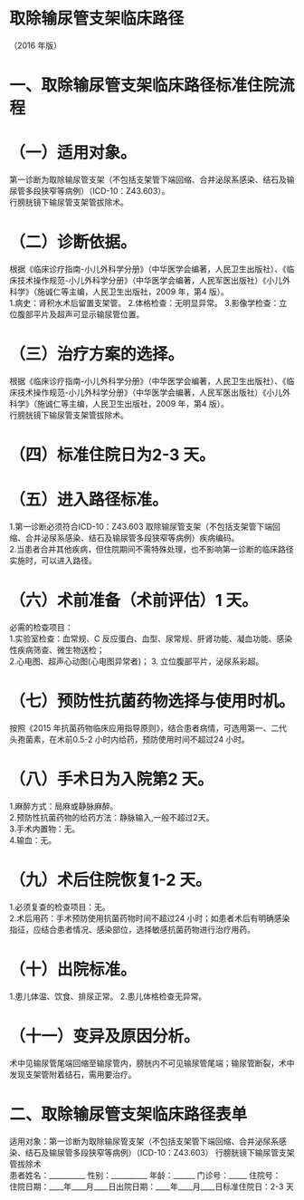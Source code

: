 # 取除输尿管支架临床路径  
（2016 年版）  
# 一、取除输尿管支架临床路径标准住院流程  
# （一）适用对象。  
第一诊断为取除输尿管支架（不包括支架管下端回缩、合并泌尿系感染、结石及输尿管多段狭窄等病例）（ICD-10：Z43.603）。  
行膀胱镜下输尿管支架管拔除术。  
# （二）诊断依据。  
根据《临床诊疗指南-小儿外科学分册》（中华医学会编著，人民卫生出版社）、《临床技术操作规范-小儿外科学分册》（中华医学会编著，人民军医出版社）《小儿外科学》（施诚仁等主编，人民卫生出版社，2009 年，第4 版）。  
1.病史：肾积水术后留置支架管。 2.体格检查：无明显异常。 3.影像学检查：立位腹部平片及超声可显示输尿管位置。  
# （三）治疗方案的选择。  
根据《临床诊疗指南-小儿外科学分册》（中华医学会编著，人民卫生出版社）、《临床技术操作规范-小儿外科学分册》（中华医学会编著，人民军医出版社）《小儿外科学》（施诚仁等主编，人民卫生出版社，2009 年，第4 版）。  
行膀胱镜下输尿管支架管拔除术。  
# （四）标准住院日为2-3 天。  
# （五）进入路径标准。  
1.第一诊断必须符合ICD-10：Z43.603 取除输尿管支架（不包括支架管下端回缩、合并泌尿系感染、结石及输尿管多段狭窄等病例）疾病编码。  
2.当患者合并其他疾病，但住院期间不需特殊处理，也不影响第一诊断的临床路径实施时，可以进入路径。  
# （六）术前准备（术前评估）1 天。  
必需的检查项目：  
1.实验室检查：血常规、C 反应蛋白、血型、尿常规、肝肾功能、凝血功能、感染性疾病筛查、微生物送检；  
2.心电图、超声心动图(心电图异常者)； 3. 立位腹部平片，泌尿系彩超。  
# （七）预防性抗菌药物选择与使用时机。  
按照《2015 年抗菌药物临床应用指导原则》，结合患者病情，可选用第一、二代头孢菌素，在术前0.5-2 小时内给药，预防使用时间不超过24 小时。  
# （八）手术日为入院第2 天。  
1.麻醉方式：局麻或静脉麻醉。  
2.预防性抗菌药物的给药方法：静脉输入,一般不超过2天。  
3.手术内置物：无。  
4.输血：无。  
# （九）术后住院恢复1-2 天。  
1.必须复查的检查项目：无。  
2.术后用药：手术预防使用抗菌药物时间不超过24 小时；如患者术后有明确感染指征，应结合患者情况、感染部位，选择敏感抗菌药物进行治疗用药。  
# （十）出院标准。  
1.患儿体温、饮食、排尿正常。 2.患儿体格检查无异常。  
# （十一）变异及原因分析。  
术中见输尿管尾端回缩至输尿管内，膀胱内不可见输尿管尾端；输尿管断裂，术中发现支架管附着结石，需用要治疗。  
# 二、取除输尿管支架临床路径表单  
适用对象：第一诊断为取除输尿管支架（不包括支架管下端回缩、合并泌尿系感染、结石及输尿管多段狭窄等病例）（ICD-10：Z43.603） 行膀胱镜下输尿管支架管拔除术  
患者姓名：__________ 性别：__________ 年龄：______ 门诊号：_____ 住院号：  
住院日期：____年____月____日出院日期：____年____月____日标准住院日：2-3 天  
